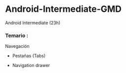 # Android-Intermediate-GMD
Android Intermediate (23h)

### Temario :

Navegación

  - Pestañas (Tabs)

  - Navigation drawer

